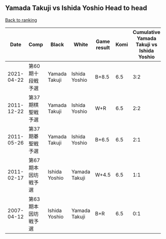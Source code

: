 ## Yamada Takuji vs Ishida Yoshio Head to head

[Back to ranking](../../index.md)




| **Date** | **Comp** | **Black** | **White** | **Game result** | **Komi** | **Cumulative Yamada Takuji vs Ishida Yoshio** | **Yamada Takuji streak** | **Ishida Yoshio streak** | 
| --- | --- | --- | --- | --- | --- | --- | --- | --- |
| 2021-04-22 | 第60期十段戦予選 | Yamada Takuji | Ishida Yoshio | B+8.5 | 6.5 | 3:2 | 1 | 0 | 
| 2011-12-22 | 第37期棋聖戦予選 | Yamada Takuji | Ishida Yoshio | W+R | 6.5 | 2:2 | 0 | 1 | 
| 2011-05-26 | 第37期碁聖戦予選 | Yamada Takuji | Ishida Yoshio | B+6.5 | 6.5 | 2:1 | 2 | 0 | 
| 2011-02-17 | 第67期本因坊戦予選 | Ishida Yoshio | Yamada Takuji | W+4.5 | 6.5 | 1:1 | 1 | 0 | 
| 2007-04-12 | 第63期本因坊戦予選 | Ishida Yoshio | Yamada Takuji | B+R | 6.5 | 0:1 | 0 | 1 |




